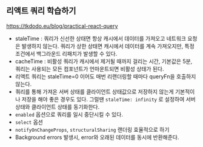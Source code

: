 ## 리액트 쿼리 학습하기

https://tkdodo.eu/blog/practical-react-query

- staleTime : 쿼리가 신선한 상태면 항상 캐시에서 데이터를 가져오고 네트워크 요청은 발생하지 않는다. 쿼리가 상한 상태면 캐시에서 데이터를 계속 가져오지만, 특정 조건에서 백그라운드 리패치가 발생할 수 있다.
- cacheTime : 비활성 쿼리가 캐시에서 제거될 때까지 걸리는 시간, 기본값은 5분, 쿼리는 사용되는 모든 컴포넌트가 언마운트되면 비활성 상태가 된다.
- 리액트 쿼리는 staleTime=0 이어도 매번 리랜더링할 때마다 queryFn을 호출하지 않는다.
- 쿼리를 통해 가져온 서버 상태를 클라이언트 상태값으로 저장하지 않는게 기본적이나 저장을 해야 좋은 경우도 있다. 그럴땐 `staleTime: infinity` 로 설정하여 서버 상태와 클라이언트 상태를 동기화한다.
- `enabled` 옵션으로 쿼리를 일시 중단시킬 수 있다.
- `select` 옵션
- `notifyOnChangeProps`, `structuralSharing` 랜더링 효율적으로 하기
- Background errors 발생시, error와 오래된 데이터를 동시에 반환해준다.
